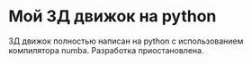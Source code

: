# Мой 3Д движок на python

3Д движок полностью написан на python с использованием компилятора numba.
Разработка приостановлена.
